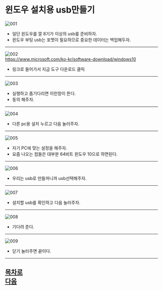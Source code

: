 윈도우 설치용 usb만들기
=======================
![001](https://github.com/isp829/-/blob/main/image/lecture6/001.PNG)  
* 일단 윈도우를 깔 8기가 이상의 usb를 준비하자.  
* 윈도우 부팅 usb는 포멧이 필요하므로 중요한 데이터는 백업해두자.  
------------------------------------   
![002](https://github.com/isp829/-/blob/main/image/lecture6/002.PNG)  
https://www.microsoft.com/ko-kr/software-download/windows10
* 링크로 들어가서 지금 도구 다운로드 클릭
------------------------------------   
![003](https://github.com/isp829/-/blob/main/image/lecture6/003.PNG)  
* 실행하고 좀기다리면 이런창이 뜬다.    
* 동의 해주자.  
------------------------------------   
![004](https://github.com/isp829/-/blob/main/image/lecture6/004.PNG)  
* 다른 pc용 설치 누르고 다음 눌러주자.  
------------------------------------   
![005](https://github.com/isp829/-/blob/main/image/lecture6/005.png)  
* 자기 PC에 맞는 설정을 해주자.
* 요즘 나오는 컴들은 대부분 64비트 윈도우 10으로 하면된다.  
------------------------------------   
![006](https://github.com/isp829/-/blob/main/image/lecture6/006.png)  
* 우리는 usb로 만들꺼니까 usb선택해주자.  
------------------------------------   
![007](https://github.com/isp829/-/blob/main/image/lecture6/007.png)  
* 설치할 usb를 확인하고 다음 눌러주자.   
------------------------------------   
![008](https://github.com/isp829/-/blob/main/image/lecture6/008.PNG)  
* 기다려 준다.   
------------------------------------   
![009](https://github.com/isp829/-/blob/main/image/lecture6/009.PNG)  
* 닫기 눌러주면 끝이다.  
------------------------------------   

[목차로](https://github.com/isp829/-/blob/master/README.md)  
[다음](https://github.com/isp829/-/blob/master/lecture/lecture6-1.md)  
-----------------------------
    
